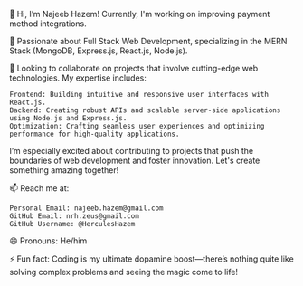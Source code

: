 👋 Hi, I’m Najeeb Hazem! Currently, I'm working on improving payment method integrations.

👀 Passionate about Full Stack Web Development, specializing in the MERN Stack (MongoDB, Express.js, React.js, Node.js).

💞️ Looking to collaborate on projects that involve cutting-edge web technologies. My expertise includes:

    Frontend: Building intuitive and responsive user interfaces with React.js.
    Backend: Creating robust APIs and scalable server-side applications using Node.js and Express.js.
    Optimization: Crafting seamless user experiences and optimizing performance for high-quality applications.

I’m especially excited about contributing to projects that push the boundaries of web development and foster innovation. Let's create something amazing together!

📫 Reach me at:

    Personal Email: najeeb.hazem@gmail.com
    GitHub Email: nrh.zeus@gmail.com
    GitHub Username: @HerculesHazem

😄 Pronouns: He/him

⚡ Fun fact: Coding is my ultimate dopamine boost—there’s nothing quite like solving complex problems and seeing the magic come to life!

<!---
HerculesHazem/HerculesHazem is a ✨ special ✨ repository because its `README.md` (this file) appears on your GitHub profile.
You can click the Preview link to take a look at your changes.
--->
